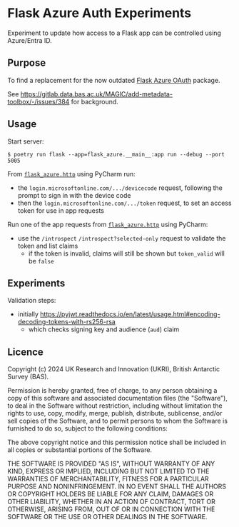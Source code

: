# Flask Azure Auth Experiments

Experiment to update how access to a Flask app can be controlled using Azure/Entra ID.

## Purpose

To find a replacement for the now outdated
[Flask Azure OAuth](https://gitlab.data.bas.ac.uk/web-apps/flask-extensions/flask-azure-oauth) package.

See https://gitlab.data.bas.ac.uk/MAGIC/add-metadata-toolbox/-/issues/384 for background.

## Usage

Start server:

```
$ poetry run flask --app=flask_azure.__main__:app run --debug --port 5005
```

From [`flask_azure.http`](flask_azure.http) using PyCharm run:

- the `login.microsoftonline.com/.../devicecode` request, following the prompt to sign in with the device code
- then the `login.microsoftonline.com/.../token` request, to set an access token for use in app requests

Run one of the app requests from [`flask_azure.http`](flask_azure.http) using PyCharm:

- use the `/introspect` `/introspect?selected-only` request to validate the token and list claims
  - if the token is invalid, claims will still be shown but `token_valid` will be `false`

## Experiments

Validation steps:

- initially https://pyjwt.readthedocs.io/en/latest/usage.html#encoding-decoding-tokens-with-rs256-rsa
  - which checks signing key and audience (`aud`) claim

## Licence

Copyright (c) 2024 UK Research and Innovation (UKRI), British Antarctic Survey (BAS).

Permission is hereby granted, free of charge, to any person obtaining a copy
of this software and associated documentation files (the "Software"), to deal
in the Software without restriction, including without limitation the rights
to use, copy, modify, merge, publish, distribute, sublicense, and/or sell
copies of the Software, and to permit persons to whom the Software is
furnished to do so, subject to the following conditions:

The above copyright notice and this permission notice shall be included in all
copies or substantial portions of the Software.

THE SOFTWARE IS PROVIDED "AS IS", WITHOUT WARRANTY OF ANY KIND, EXPRESS OR
IMPLIED, INCLUDING BUT NOT LIMITED TO THE WARRANTIES OF MERCHANTABILITY,
FITNESS FOR A PARTICULAR PURPOSE AND NONINFRINGEMENT. IN NO EVENT SHALL THE
AUTHORS OR COPYRIGHT HOLDERS BE LIABLE FOR ANY CLAIM, DAMAGES OR OTHER
LIABILITY, WHETHER IN AN ACTION OF CONTRACT, TORT OR OTHERWISE, ARISING FROM,
OUT OF OR IN CONNECTION WITH THE SOFTWARE OR THE USE OR OTHER DEALINGS IN THE
SOFTWARE.

